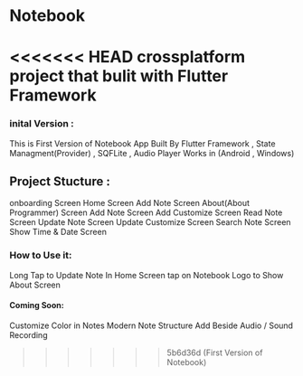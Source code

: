 # Notebook
<<<<<<< HEAD
crossplatform project that bulit with Flutter Framework
=======
### inital Version :
This is First Version of Notebook App
Built By Flutter Framework , State Managment(Provider) , SQFLite , Audio Player
Works in (Android , Windows) 
## Project Stucture : 
onboarding Screen
Home Screen
Add Note Screen
About(About Programmer) Screen
Add Note Screen
Add Customize Screen
Read Note Screen
Update Note Screen
Update Customize Screen
Search Note Screen 
Show Time & Date Screen
### How to Use it:
Long Tap to Update Note
In Home Screen tap on Notebook Logo to Show About Screen
#### Coming Soon:
Customize Color in Notes
Modern Note Structure
Add Beside Audio / Sound Recording




>>>>>>> 5b6d36d (First Version of Notebook)
